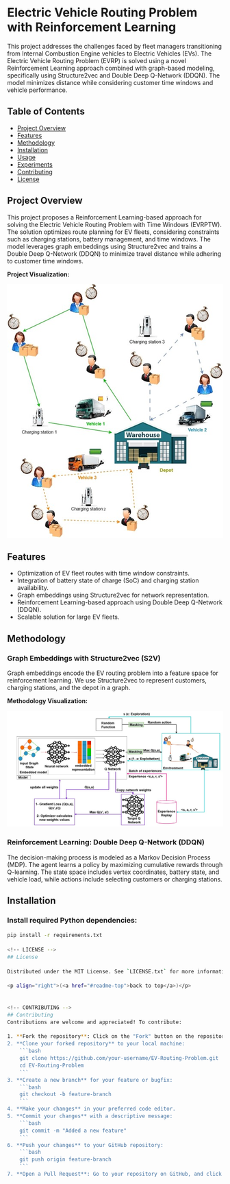 # Electric Vehicle Routing Problem with Reinforcement Learning

This project addresses the challenges faced by fleet managers transitioning from Internal Combustion Engine vehicles to Electric Vehicles (EVs). The Electric Vehicle Routing Problem (EVRP) is solved using a novel Reinforcement Learning approach combined with graph-based modeling, specifically using Structure2vec and Double Deep Q-Network (DDQN). The model minimizes distance while considering customer time windows and vehicle performance.

## Table of Contents
- [Project Overview](#project-overview)
- [Features](#features)
- [Methodology](#methodology)
- [Installation](#installation)
- [Usage](#usage)
- [Experiments](#experiments)
- [Contributing](#contributing)
- [License](#license)

## Project Overview

This project proposes a Reinforcement Learning-based approach for solving the Electric Vehicle Routing Problem with Time Windows (EVRPTW). The solution optimizes route planning for EV fleets, considering constraints such as charging stations, battery management, and time windows. The model leverages graph embeddings using Structure2vec and trains a Double Deep Q-Network (DDQN) to minimize travel distance while adhering to customer time windows.

**Project Visualization:**

![Project Overview Image](Picture1.jpg)  <!-- Replace with the actual image URL -->

## Features
- Optimization of EV fleet routes with time window constraints.
- Integration of battery state of charge (SoC) and charging station availability.
- Graph embeddings using Structure2vec for network representation.
- Reinforcement Learning-based approach using Double Deep Q-Network (DDQN).
- Scalable solution for large EV fleets.

## Methodology

### Graph Embeddings with Structure2vec (S2V)
Graph embeddings encode the EV routing problem into a feature space for reinforcement learning. We use Structure2vec to represent customers, charging stations, and the depot in a graph.

**Methodology Visualization:**

![Methodology Image](methodology.jpg)  <!-- Replace with the actual image URL -->

### Reinforcement Learning: Double Deep Q-Network (DDQN)
The decision-making process is modeled as a Markov Decision Process (MDP). The agent learns a policy by maximizing cumulative rewards through Q-learning. The state space includes vertex coordinates, battery state, and vehicle load, while actions include selecting customers or charging stations.

## Installation

### Install required Python dependencies:
```bash
pip install -r requirements.txt

<!-- LICENSE -->
## License

Distributed under the MIT License. See `LICENSE.txt` for more information.

<p align="right">(<a href="#readme-top">back to top</a>)</p>


<!-- CONTRIBUTING -->
## Contributing
Contributions are welcome and appreciated! To contribute:

1. **Fork the repository**: Click on the "Fork" button on the repository's page to create a copy of the repository in your own GitHub account.
2. **Clone your forked repository** to your local machine:
    ```bash
    git clone https://github.com/your-username/EV-Routing-Problem.git
    cd EV-Routing-Problem
    ```
3. **Create a new branch** for your feature or bugfix:
    ```bash
    git checkout -b feature-branch
    ```
4. **Make your changes** in your preferred code editor.
5. **Commit your changes** with a descriptive message:
    ```bash
    git commit -m "Added a new feature"
    ```
6. **Push your changes** to your GitHub repository:
    ```bash
    git push origin feature-branch
    ```
7. **Open a Pull Request**: Go to your repository on GitHub, and click on "New Pull Request" to submit your changes for review.


